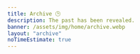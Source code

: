 ```yaml
---
title: Archive 🕒️
description: The past has been revealed.
banner: /assets/img/home/archive.webp
layout: "archive"
noTimeEstimate: true
---
```

